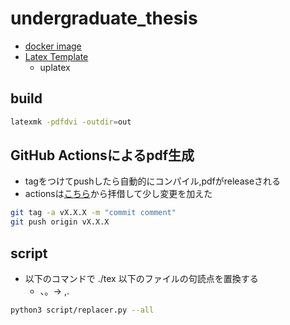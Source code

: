# undergraduate_thesis
- [docker image](https://blog.akashisn.info/entry/2021/12/18/201144)
- [Latex Template](https://github.com/mzks/TexTempJa)
  - uplatex

## build
```bash
latexmk -pdfdvi -outdir=out
```

## GitHub Actionsによるpdf生成
- tagをつけてpushしたら自動的にコンパイル,pdfがreleaseされる
- actionsは[こちら](https://zenn.dev/ganariya/articles/platex-github-action)から拝借して少し変更を加えた
```bash
git tag -a vX.X.X -m "commit comment"
git push origin vX.X.X
```

## script
- 以下のコマンドで ./tex 以下のファイルの句読点を置換する
  - 、。-> ,.
```bash
python3 script/replacer.py --all
```